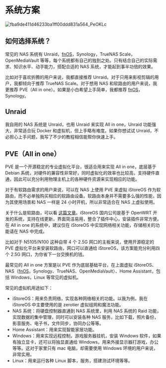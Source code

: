 # 系统方案

![fba9de411d46233ba1ff00ddd831a564_PeOKLc](https://img-1255332810.cos.ap-chengdu.myqcloud.com/fba9de411d46233ba1ff00ddd831a564_PeOKLc.png)

## 如何选择系统？

常见的 NAS 系统有 Unraid，[fnOS](https://www.fnnas.com/)，Synology，TrueNAS Scale，OpenMediaVault 等等，每个系统都有自己的独到之处。只有结合自己的实际需求、知识水平、动手能力，搭配合适的 NAS 系统，才能起到事半功倍的效果。

比如对于喜欢折腾的用户来说，我都直接推荐 Unraid。对于只用来影视剪辑的用户，我都倾向于推荐 TrueNAS Scale。对于想用 NAS 和软路由的用户来说，我更推荐 PVE（All in one）。如果是小白希望上手简单，我都推荐 [fnOS](https://www.fnnas.com/)，Synology。

## Unraid 

我自用的 NAS 系统是 Unraid，也用 Unraid 来实现 All in one，Unraid 功能强大，非常适合玩 Docker 和虚拟机，但上手略有难度。如果你想试试 Unraid，不必担心上手问题，我写了不少的教程相信能帮你快速上手。

## PVE（All in one）

PVE 是一个开源稳定的专业虚拟化平台，很适合用来实现 All in one，底层基于 Debian 系统，对硬件的兼容性非常好，同时虚拟化的效率也比较高，支持硬件直通，因此可以充分利用物理主机上的各种硬件资源来实现相应的功能。

对于有软路由需求的用户来说，可以在 NAS 上使用 PVE 来虚拟 iStoreOS 作为软路由，而不必单独购买相应的软路由设备。软路由本身并不需要多么强的性能，因为其使用场景和 NAS 一样是 24 小时开机，所以非常适合在 NAS 上虚拟使用。

关于什么是软路由，可以看 [这篇文章](https://sspai.com/post/75622)。iStoreOS 国内公司是基于 OpenWRT 开发的系统，支持在线更新，界面简洁易用，整合了插件中心，安装插件非常方便。在 All in one 的系统中，建议仅在 iStoreOS 中实现网络相关功能，存储相关的功能请在 NAS 中完成。

比如对于 N5105/N100 这种自带 4 个 2.5G 网口的主板来说，使用开源稳定的 PVE 虚拟化平台来安装软路由，网口可以直通给 iStoreOS，该方案能充分利用四个 2.5G 网口，为你省下一台交换机的钱。

最常见的 All in one 方案是以 PVE 作为底层基础平台，在上面虚拟 iStoreOS、NAS（[fnOS](https://www.fnnas.com/)，Synology、TrueNAS、OpenMediaVault）、Home Assistant，包括 Windows，Linux 等常见的虚拟机。

常见的虚拟机用途如下：

- iStoreOS：用来负责网络，实现各种网络相关的功能。以我为例，我在 iStoreOS 中主要使用的是 zerotier 虚拟组网和魔法功能。
- NAS 系统：将硬盘控制器直通到 NAS 系统里，利用 NAS 系统的 Raid 功能，实现数据的集中管理，同时可以安装各种 NAS 服务，比如下载，照片备份，影音服务、电子书，文件同步，协同办公等等。
- Home Assistant：用来实现智能家居功能。
- Windows：用来实现远程控制，游戏服务器挂机，安装 Windows 软件，如果有独立显卡，还可以将独显直通给 Windows，用来外接显示器打游戏，办公等等。这对于家里只有 mac 电脑，却需要使用 Windows 环境的用户来说，非常实用。
- Linux：用来运行各种 Linux 脚本，服务，搭建测试环境等等。




